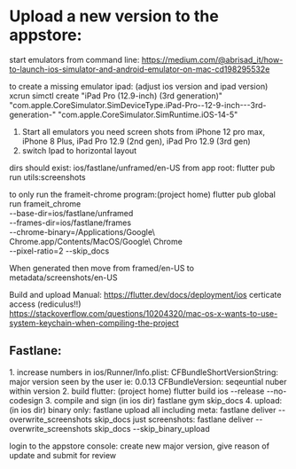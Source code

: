 # Upload a new version to the appstore:

start emulators from command line:
https://medium.com/@abrisad_it/how-to-launch-ios-simulator-and-android-emulator-on-mac-cd198295532e

to create a missing emulator ipad: (adjust ios version and ipad version)
xcrun simctl create "iPad Pro (12.9-inch) (3rd generation)" "com.apple.CoreSimulator.SimDeviceType.iPad-Pro--12-9-inch---3rd-generation-" "com.apple.CoreSimulator.SimRuntime.iOS-14-5"

1. Start all emulators you need screen shots from
    iPhone 12 pro max, iPhone 8 Plus, iPad Pro 12.9 (2nd gen), iPad Pro 12.9 (3rd gen)
2. switch Ipad to horizontal layout

dirs should exist: ios/fastlane/unframed/en-US
from app root: flutter pub run utils:screenshots

to only run the frameit-chrome program:(project home)
flutter pub global run frameit_chrome \
        --base-dir=ios/fastlane/unframed \
        --frames-dir=ios/fastlane/frames \
        --chrome-binary=/Applications/Google\ Chrome.app/Contents/MacOS/Google\ Chrome \
        --pixel-ratio=2
        --skip_docs

When generated then move from framed/en-US to metadata/screenshots/en-US

Build and upload Manual:
    https://flutter.dev/docs/deployment/ios
certicate access (rediculus!!)    
    https://stackoverflow.com/questions/10204320/mac-os-x-wants-to-use-system-keychain-when-compiling-the-project

Fastlane:
---------
1. increase numbers in ios/Runner/Info.plist:
    CFBundleShortVersionString: major version seen by the user ie: 0.0.13
    CFBundleVersion: seqeuntial nuber within version
2. build flutter: (project home)
    flutter build ios --release --no-codesign
3. compile and sign (in ios dir)
    fastlane gym skip_docs
4. upload: (in ios dir)
    binary only: fastlane upload
    all including meta: fastlane deliver --overwrite_screenshots skip_docs
    just screenshots: fastlane deliver --overwrite_screenshots skip_docs     --skip_binary_upload

login to the appstore console:
create new major version, give reason of update and submit for review
